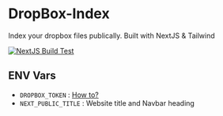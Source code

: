 # DropBox-Index

Index your dropbox files publically. Built with NextJS & Tailwind

[![NextJS Build Test](https://github.com/ArnabXD/Dropbox-Index/actions/workflows/next-build.yml/badge.svg)](https://github.com/ArnabXD/Dropbox-Index/actions/workflows/next-build.yml)

## ENV Vars

- `DROPBOX_TOKEN` : [How to?](https://telegra.ph/DropBox-Index-12-16)
- `NEXT_PUBLIC_TITLE` : Website title and Navbar heading